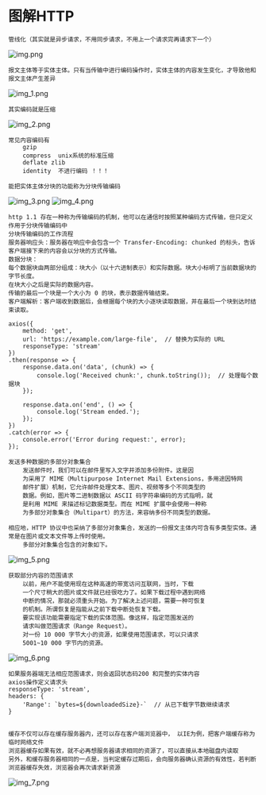 # 图解HTTP

    管线化（其实就是异步请求，不用同步请求，不用上一个请求完再请求下一个）
![img.png](img.png)
    
    报文主体等于实体主体。只有当传输中进行编码操作时，实体主体的内容发生变化，才导致他和报文主体产生差异
![img_1.png](img_1.png)
    
    其实编码就是压缩
 ![img_2.png](img_2.png)   
 
    常见内容编码有
        gzip
        compress  unix系统的标准压缩
        deflate zlib
        identity  不进行编码 ！！！

    能把实体主体分块的功能称为分块传输编码
![img_3.png](img_3.png)
![img_4.png](img_4.png)

    http 1.1 存在一种称为传输编码的机制，他可以在通信时按照某种编码方式传输，但只定义作用于分块传输编码中
    分块传输编码的工作流程
    服务器响应头：服务器在响应中会包含一个 Transfer-Encoding: chunked 的标头，告诉客户端接下来的内容会以分块的方式传输。
    数据分块：
    每个数据块由两部分组成：块大小（以十六进制表示）和实际数据。块大小标明了当前数据块的字节长度。
    在块大小之后是实际的数据内容。
    传输的最后一个块是一个大小为 0 的块，表示数据传输结束。
    客户端解析：客户端收到数据后，会根据每个块的大小逐块读取数据，并在最后一个块到达时结束读取。

```
axios({
    method: 'get',
    url: 'https://example.com/large-file',  // 替换为实际的 URL
    responseType: 'stream'
})
.then(response => {
    response.data.on('data', (chunk) => {
        console.log('Received chunk:', chunk.toString());  // 处理每个数据块
    });

    response.data.on('end', () => {
        console.log('Stream ended.');
    });
})
.catch(error => {
    console.error('Error during request:', error);
});

```

    发送多种数据的多部分对象集合
        发送邮件时，我们可以在邮件里写入文字并添加多份附件。这是因
        为采用了 MIME（Multipurpose Internet Mail Extensions，多用途因特网
        邮件扩展）机制，它允许邮件处理文本、图片、视频等多个不同类型的
        数据。例如，图片等二进制数据以 ASCII 码字符串编码的方式指明，就
        是利用 MIME 来描述标记数据类型。而在 MIME 扩展中会使用一种称
        为多部分对象集合（Multipart）的方法，来容纳多份不同类型的数据。

    相应地，HTTP 协议中也采纳了多部分对象集合，发送的一份报文主体内可含有多类型实体。通常是在图片或文本文件等上传时使用。
        多部分对象集合包含的对象如下。
![img_5.png](img_5.png)

    获取部分内容的范围请求
        以前，用户不能使用现在这种高速的带宽访问互联网，当时，下载
        一个尺寸稍大的图片或文件就已经很吃力了。如果下载过程中遇到网络
        中断的情况，那就必须重头开始。为了解决上述问题，需要一种可恢复
        的机制。所谓恢复是指能从之前下载中断处恢复下载。
        要实现该功能需要指定下载的实体范围。像这样，指定范围发送的
        请求叫做范围请求（Range Request）。
        对一份 10 000 字节大小的资源，如果使用范围请求，可以只请求
        5001~10 000 字节内的资源。
![img_6.png](img_6.png)
    
    如果服务器端无法相应范围请求，则会返回状态码200 和完整的实体内容
    axios操作定义请求头
    responseType: 'stream',
    headers: {
        'Range': `bytes=${downloadedSize}-`  // 从已下载字节数继续请求
    }
    

    缓存不仅可以存在缓存服务器内，还可以存在客户端浏览器中， 以IE为例，把客户端缓存称为临时网络文件
    浏览器缓存如果有效，就不必再想服务器请求相同的资源了，可以直接从本地磁盘内读取
    另外，和缓存服务器相同的一点是，当判定缓存过期后，会向服务器确认资源的有效性，若判断浏览器缓存失效，浏览器会再次请求新资源
![img_7.png](img_7.png)